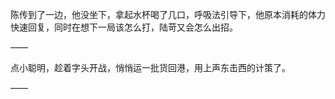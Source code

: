 陈传到了一边，他没坐下，拿起水杯喝了几口，呼吸法引导下，他原本消耗的体力快速回复，同时在想下一局该怎么打，陆苛又会怎么出招。

——

点小聪明，趁着字头开战，悄悄运一批货回港，用上声东击西的计策了。

——

